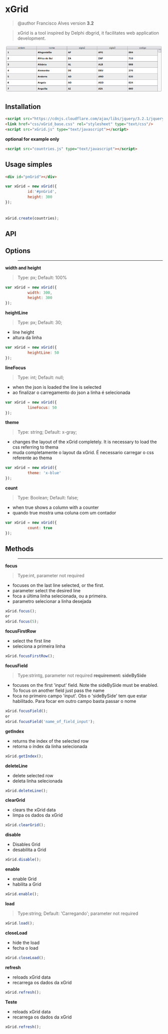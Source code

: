 # xGrid
> @author Francisco Alves
> version **3.2**

> xGrid is a tool inspired by Delphi dbgrid, it facilitates web application development.

![](xgrid.png)

## Installation

```html
<script src="https://cdnjs.cloudflare.com/ajax/libs/jquery/3.2.1/jquery.js" type="text/javascript"></script>
<link href="css/xGrid_base.css" rel="stylesheet" type="text/css"/>
<script src="xGrid.js" type="text/javascript"></script>
```

**optional for example only**
```html
<script src="countries.js" type="text/javascript"></script>
```

## Usage simples
```html
<div id="pnGrid"></div>
```

```javascript
var xGrid = new xGrid({
          id:'#pnGrid',
          height: 300
});


xGrid.create(countries);

```

## API ##

## Options
>-------------------------------------------
**width and height**
>Type: px; Default: 100%
```javascript
var xGrid = new xGrid({
          width: 300,
          height: 300
});
```

**heightLine**
>Type: px; Default: 30;
- line height
- altura da linha
```javascript
var xGrid = new xGrid({
          heightLine: 50
});
```

**lineFocus**
>Type: int; Default: null;
- when the json is loaded the line is selected
- ao finalizar o carregamento do json a linha é selecionada
```javascript
var xGrid = new xGrid({
          lineFocus: 50
});
```
**theme**
>Type: string; Default: x-gray;
- changes the layout of the xGrid completely. It is necessary to load the css referring to thema
- muda completamente o layout da xGrid. É necessario carregar o css referente ao thema
```javascript
var xGrid = new xGrid({
          theme: 'x-blue'
});
```

**count**
>Type: Boolean; Default: false;
- when true shows a column with a counter
- quando true mostra uma coluna com um contador
```javascript
var xGrid = new xGrid({
          count: true
});
```


## Methods
>-------------------------------------------

**focus**
>Type:int, parameter not required
- focuses on the last line selected, or the first.
- parameter select the desired line
- foca a última linha selecionada, ou a primeira.
- parametro selecionar a linha desejada
```javascript
xGrid.focus();
or
xGrid.focus(5);
```

**focusFirstRow**
- select the first line
- seleciona a primeira linha
```javascript
xGrid.focusFirstRow();
```


**focusField**
>Type:strintg, parameter not required
**requirement: sideBySide**
- focuses on the first 'input' field. Note the sideBySide must be enabled. To focus on another field just pass the name
- foca no primeiro campo 'input'. Obs o 'sideBySide' tem que estar habilitado. Para focar em outro campo basta passar o nome 
```javascript
xGrid.focusField();
or
xGrid.focusField('name_of_field_input');
```

**getIndex**
- returns the index of the selected row
- retorna o índex da linha selecionada
```javascript
xGrid.getIndex();
```

**deleteLine**
- delete selected row
- deleta linha selecionada
```javascript
xGrid.deleteLine();
```

**clearGrid**
- clears the xGrid data
- limpa os dados da xGrid
```javascript
xGrid.clearGrid();
```

**disable**
- Disables Grid
- desabilita a Grid
```javascript
xGrid.disable();
```

**enable**
- enable Grid
- habilita a Grid
```javascript
xGrid.enable();
```

**load**
>Type:string; Default: 'Carregando'; parameter not required
```javascript
xGrid.load();
```

**closeLoad**
- hide the load
- fecha o load
```javascript
xGrid.closeLoad();
```

**refresh**
- reloads xGrid data
- recarrega os dados da xGrid
```javascript
xGrid.refresh();
```


**Teste**
- reloads xGrid data
- recarrega os dados da xGrid
```javascript
xGrid.refresh();
```
